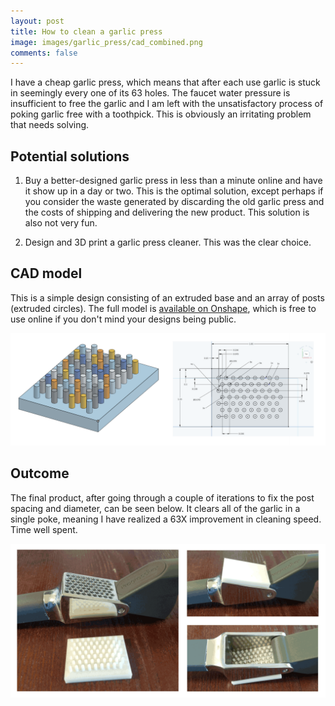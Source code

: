 ```yaml
---
layout: post
title: How to clean a garlic press
image: images/garlic_press/cad_combined.png
comments: false
---
```


I have a cheap garlic press, which means that after each use garlic is stuck in seemingly every one of its 63 holes. The faucet water pressure is insufficient to free the garlic and I am left with the unsatisfactory process of poking garlic free with a toothpick. This is obviously an irritating problem that needs solving. 

## Potential solutions

1. Buy a better-designed garlic press in less than a minute online and have it show up in a day or two. This is the optimal solution, except perhaps if you consider the waste generated by discarding the old garlic press and the costs of shipping and delivering the new product. This solution is also not very fun.

2. Design and 3D print a garlic press cleaner. This was the clear choice.

## CAD model

This is a simple design consisting of an extruded base and an array of posts (extruded circles). The full model is [available on  Onshape](https://cad.onshape.com/documents/cb2f7780bde13603780e855c/w/8bb77d57f5a67c7b4d3e95ad/e/037f1c0159a5ebba17e23b8f), which is free to use online if you don't mind your designs being public.

[![CAD sketch and rendering](/images/garlic_press/cad_combined.png "Click for a larger version")](/images/garlic_press/cad_combined.png)

## Outcome

The final product, after going through a couple of iterations to fix the post spacing and diameter, can be seen below. It clears all of the garlic in a single poke, meaning I have realized a 63X improvement in cleaning speed. Time well spent.

[![Photos of final garlic press cleaner design](/images/garlic_press/garlic_press_photos.png "Click for a larger version")](/images/garlic_press/garlic_press_photos.png)

